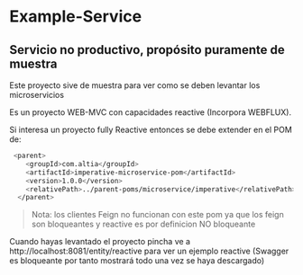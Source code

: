 # Example-Service
##  Servicio no productivo, propósito puramente de muestra

 

Este proyecto sive de muestra para ver como se deben levantar los microservicios

Es un proyecto WEB-MVC con capacidades reactive (Incorpora WEBFLUX).

Si interesa un proyecto fully Reactive entonces se debe extender en el POM de:
```sh
 <parent>
    <groupId>com.altia</groupId>
    <artifactId>imperative-microservice-pom</artifactId>
    <version>1.0.0</version>
    <relativePath>../parent-poms/microservice/imperative</relativePath>
  </parent>
````  
> Nota: los clientes Feign no funcionan con este pom ya que los feign son bloqueantes y reactive es por definicion NO bloqueante

Cuando hayas levantado el proyecto pincha ve a http://localhost:8081/entity/reactive para ver un ejemplo reactive 
(Swagger es bloqueante por tanto mostrará todo una vez se haya descargado)